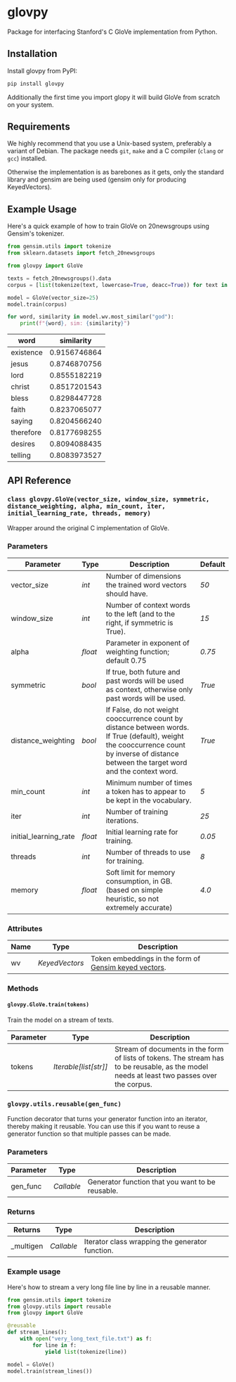 # glovpy
Package for interfacing Stanford's C GloVe implementation from Python.

## Installation

Install glovpy from PyPI:

```bash
pip install glovpy
```

Additionally the first time you import glopy it will build GloVe from scratch on your system.

## Requirements
We highly recommend that you use a Unix-based system, preferably a variant of Debian.
The package needs `git`, `make` and a C compiler (`clang` or `gcc`) installed.

Otherwise the implementation is as barebones as it gets, only the standard library and gensim are being used (gensim only for producing KeyedVectors).

## Example Usage
Here's a quick example of how to train GloVe on 20newsgroups using Gensim's tokenizer.

```python
from gensim.utils import tokenize
from sklearn.datasets import fetch_20newsgroups

from glovpy import GloVe

texts = fetch_20newsgroups().data
corpus = [list(tokenize(text, lowercase=True, deacc=True)) for text in texts]

model = GloVe(vector_size=25)
model.train(corpus)

for word, similarity in model.wv.most_similar("god"):
    print(f"{word}, sim: {similarity}")
```

|   word     |   similarity   |
|------------|---------------|
| existence  |  0.9156746864 |
| jesus      |  0.8746870756 |
| lord       |  0.8555182219 |
| christ     |  0.8517201543 |
| bless      |  0.8298447728 |
| faith      |  0.8237065077 |
| saying     |  0.8204566240 |
| therefore  |  0.8177698255 |
| desires    |  0.8094088435 |
| telling    |  0.8083973527 |

## API Reference 

### `class glovpy.GloVe(vector_size, window_size, symmetric, distance_weighting, alpha, min_count, iter, initial_learning_rate, threads, memory)`

Wrapper around the original C implementation of GloVe.

### Parameters

| Parameter                   | Type              | Description                                                                                      | Default          |
|------------------------|-------------------|--------------------------------------------------------------------------------------------------|------------------|
| vector_size            | _int_             | Number of dimensions the trained word vectors should have.                                      | *50*           |
| window_size            | _int_             | Number of context words to the left (and to the right, if symmetric is True).                   | *15*           |
| alpha                  | _float_           | Parameter in exponent of weighting function; default 0.75                                       | *0.75*         |
| symmetric              | _bool_            | If true, both future and past words will be used as context, otherwise only past words will be used. | *True*       |
| distance_weighting     | _bool_            | If False, do not weight cooccurrence count by distance between words. If True (default), weight the cooccurrence count by inverse of distance between the target word and the context word. | *True* |
| min_count              | _int_             | Minimum number of times a token has to appear to be kept in the vocabulary.                       | *5*            |
| iter                   | _int_             | Number of training iterations.                                                                    | *25*           |
| initial_learning_rate  | _float_           | Initial learning rate for training.                                                               | *0.05*         |
| threads                | _int_             | Number of threads to use for training.                                                            | *8*            |
| memory                 | _float_           | Soft limit for memory consumption, in GB. (based on simple heuristic, so not extremely accurate)  | *4.0*           |

### Attributes

| Name | Type | Description |
|------|------|-------------|
| wv   | _KeyedVectors_ | Token embeddings in the form of [Gensim keyed vectors](https://radimrehurek.com/gensim/models/keyedvectors.html). |

### Methods

#### `glovpy.GloVe.train(tokens)`
Train the model on a stream of texts.

| Parameter | Type | Description |
|-----------|------|-------------|
| tokens    | _Iterable[list[str]]_ | Stream of documents in the form of lists of tokens. The stream has to be reusable, as the model needs at least two passes over the corpus. |

### `glovpy.utils.reusable(gen_func)`
Function decorator that turns your generator function into an
iterator, thereby making it reusable.
You can use this if you want to reuse a generator function so that multiple passes can be made.

### Parameters

| Parameter | Type     | Description                                  |
|-----------|----------|----------------------------------------------|
| gen_func  | _Callable_ | Generator function that you want to be reusable. |

### Returns

|  Returns  | Type     | Description                                            |
|-----------|----------|--------------------------------------------------------|
| _multigen | _Callable_ | Iterator class wrapping the generator function. |

### Example usage

Here's how to stream a very long file line by line in a reusable manner.

```python
from gensim.utils import tokenize
from glovpy.utils import reusable
from glovpy import GloVe

@reusable
def stream_lines():
    with open("very_long_text_file.txt") as f:
        for line in f:
            yield list(tokenize(line))

model = GloVe()
model.train(stream_lines())
```
